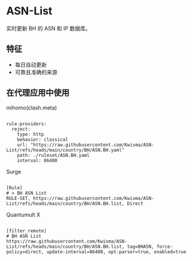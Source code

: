 
# ASN-List

实时更新 BH 的 ASN 和 IP 数据库。

## 特征

- 每日自动更新
- 可靠且准确的来源

## 在代理应用中使用

mihomo(clash.meta)

<pre><code class="language-javascript">
rule-providers:
  reject:
    type: http
    behavior: classical
    url: "https://raw.githubusercontent.com/Kwisma/ASN-List/refs/heads/main/country/BH/ASN.BH.yaml"
    path: ./ruleset/ASN.BH.yaml
    interval: 86400
</code></pre>

Surge

<pre><code class="language-javascript">
[Rule]
# > BH ASN List
RULE-SET, https://raw.githubusercontent.com/Kwisma/ASN-List/refs/heads/main/country/BH/ASN.BH.list, Direct
</code></pre>

Quantumult X

<pre><code class="language-javascript">
[filter_remote]
# BH ASN List
https://raw.githubusercontent.com/Kwisma/ASN-List/refs/heads/main/country/BH/ASN.BH.list, tag=BHASN, force-policy=direct, update-interval=86400, opt-parser=true, enabled=true
</code></pre>

